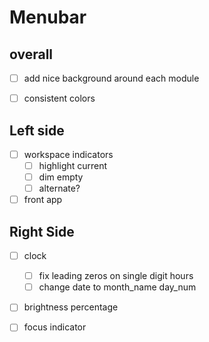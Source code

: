 # Menubar

## overall

- [ ] add nice background around each module

- [ ] consistent colors

## Left side

- [ ] workspace indicators
  - [ ] highlight current
  - [ ] dim empty
  - [ ] alternate?

- [ ] front app

## Right Side

- [ ] clock
  - [ ] fix leading zeros on single digit hours
  - [ ] change date to month_name day_num

- [ ] brightness percentage

- [ ] focus indicator
